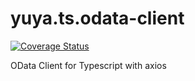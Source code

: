 # yuya.ts.odata-client

[![Coverage Status](https://coveralls.io/repos/github/YuyaProject/yuya.ts.odata-client/badge.svg?branch=)](https://coveralls.io/github/YuyaProject/yuya.ts.odata-client?branch=)

OData Client for Typescript with axios
